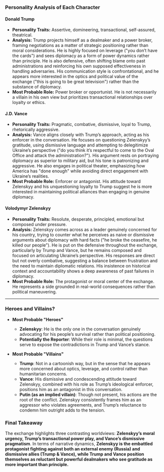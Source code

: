 ### **Personality Analysis of Each Character**  

#### **Donald Trump**  
- **Personality Traits:** Assertive, domineering, transactional, self-assured, theatrical.  
- **Analysis:** Trump projects himself as a dealmaker and a power broker, framing negotiations as a matter of strategic positioning rather than moral considerations. He is highly focused on leverage ("you don’t have the cards") and sees diplomacy as a form of power dynamics rather than principle. He is also defensive, often shifting blame onto past administrations and reinforcing his own supposed effectiveness in handling adversaries. His communication style is confrontational, and he appears more interested in the optics and political value of the exchange ("this is going to be great television") rather than the substance of diplomacy.  
- **Most Probable Role:** Power broker or opportunist. He is not necessarily a villain in his own view but prioritizes transactional relationships over loyalty or ethics.  

#### **J.D. Vance**  
- **Personality Traits:** Pragmatic, combative, dismissive, loyal to Trump, rhetorically aggressive.  
- **Analysis:** Vance aligns closely with Trump’s approach, acting as his enforcer in the conversation. He focuses on questioning Zelenskyy’s gratitude, using dismissive language and attempting to delegitimize Ukraine’s perspective ("do you think it’s respectful to come to the Oval Office and attack the administration?"). His argument rests on portraying diplomacy as superior to military aid, but his tone is patronizing and aggressive. He also engages in political theater, emphasizing how America has "done enough" while avoiding direct engagement with Ukraine’s realities.  
- **Most Probable Role:** Enforcer or antagonist. His attitude toward Zelenskyy and his unquestioning loyalty to Trump suggest he is more interested in maintaining political alliances than engaging in genuine diplomacy.  

#### **Volodymyr Zelenskyy**  
- **Personality Traits:** Resolute, desperate, principled, emotional but composed under pressure.  
- **Analysis:** Zelenskyy comes across as a leader genuinely concerned for his country, trying to counter what he perceives as naive or dismissive arguments about diplomacy with hard facts ("he broke the ceasefire, he killed our people"). He is put on the defensive throughout the exchange, particularly by Trump and Vance, but he remains composed and focused on articulating Ukraine’s perspective. His responses are direct but not overly combative, suggesting a balance between frustration and the need to maintain diplomatic relations. His insistence on historical context and accountability shows a deep awareness of past failures in diplomacy.  
- **Most Probable Role:** The protagonist or moral center of the exchange. He represents a side grounded in real-world consequences rather than political maneuvering.  

---

### **Heroes and Villains?**  

- **Most Probable "Heroes"**  
  - **Zelenskyy**: He is the only one in the conversation genuinely advocating for his people’s survival rather than political positioning.  
  - **Potentially the Reporter**: While their role is minimal, the questions serve to expose the contradictions in Trump and Vance’s stance.  

- **Most Probable "Villains"**  
  - **Trump**: Not in a cartoonish way, but in the sense that he appears more concerned about optics, leverage, and control rather than humanitarian concerns.  
  - **Vance**: His dismissive and condescending attitude toward Zelenskyy, combined with his role as Trump’s ideological enforcer, positions him as an antagonist in this conversation.  
  - **Putin (as an implied villain)**: Though not present, his actions are the root of the conflict. Zelenskyy consistently frames him as an aggressor who violates agreements, and Trump’s reluctance to condemn him outright adds to the tension.  

### **Final Takeaway**  
The exchange highlights three contrasting worldviews: **Zelenskyy’s moral urgency, Trump’s transactional power play, and Vance’s dismissive pragmatism**. In terms of narrative dynamics, **Zelenskyy is the embattled protagonist fighting against both an external enemy (Russia) and dismissive allies (Trump & Vance), while Trump and Vance position themselves as reluctant but powerful dealmakers who see gratitude as more important than principle.**
